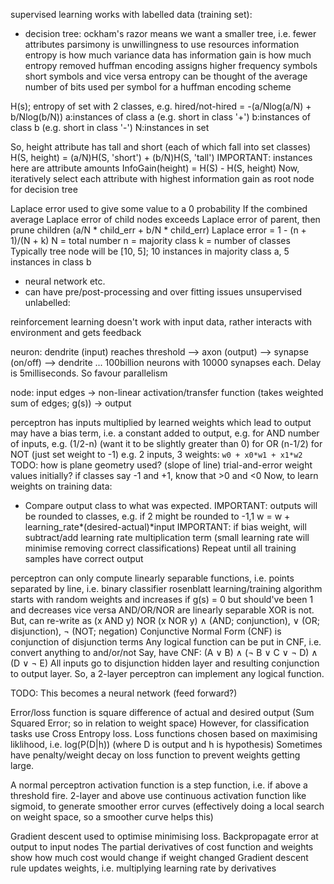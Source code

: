 <!-- SPDX-License-Identifier: zlib-acknowledgement -->
supervised learning works with labelled data (training set):
- decision tree:
  ockham's razor means we want a smaller tree, i.e. fewer attributes
  parsimony is unwillingness to use resources
  information entropy is how much variance data has
  information gain is how much entropy removed
  huffman encoding assigns higher frequency symbols short symbols and vice versa
  entropy can be thought of the average number of bits used per symbol for a huffman encoding scheme

H(s); entropy of set with 2 classes, e.g. hired/not-hired  = -(a/Nlog(a/N) + b/Nlog(b/N))
a:instances of class a (e.g. short in class '+')
b:instances of class b (e.g. short in class '-')
N:instances in set

So, height attribute has tall and short (each of which fall into set classes)
H(S, height) = (a/N)H(S, 'short') + (b/N)H(S, 'tall')
IMPORTANT: instances here are attribute amounts
InfoGain(height) = H(S) - H(S, height)
Now, iteratively select each attribute with highest information gain as root node for decision tree

Laplace error used to give some value to a 0 probability
If the combined average Laplace error of child nodes exceeds Laplace error of parent, then prune children
(a/N * child_err + b/N * child_err)
Laplace error = 1 - (n + 1)/(N + k)
N = total number
n = majority class
k = number of classes
Typically tree node will be [10, 5]; 10 instances in majority class a, 5 instances in class b

- neural network etc.
- can have pre/post-processing and over fitting issues
unsupervised unlabelled:

reinforcement learning doesn't work with input data, rather interacts with environment and gets feedback

neuron:
dendrite (input) reaches threshold --> axon (output) --> synapse (on/off) --> dendrite ...
100billion neurons with 10000 synapses each. Delay is 5milliseconds. So favour parallelism

node:
input edges -> non-linear activation/transfer function (takes weighted sum of edges; g(s)) -> output

perceptron has inputs multiplied by learned weights which lead to output
may have a bias term, i.e. a constant added to output, 
e.g. for AND number of inputs, e.g. (1/2-n) (want it to be slightly greater than 0)
     for OR (n-1/2)
     for NOT (just set weight to -1)
e.g. 2 inputs, 3 weights: `w0 + x0*w1 + x1*w2`
TODO: how is plane geometry used? (slope of line)
trial-and-error weight values initially? if classes say -1 and +1, know that >0 and <0
Now, to learn weights on training data:
* Compare output class to what was expected.
  IMPORTANT: outputs will be rounded to  classes, e.g. if 2 might be rounded to -1,1
  w = w + learning_rate*(desired-actual)*input
  IMPORTANT: if bias weight, will subtract/add learning rate multiplication term
  (small learning rate will minimise removing correct classifications)
  Repeat until all training samples have correct output

perceptron can only compute linearly separable functions, i.e. points separated by line, i.e. binary classifier
rosenblatt learning/training algorithm starts with random weights and increases if g(s) = 0 but should've been 1 and decreases vice versa
AND/OR/NOR are linearly separable
XOR is not. But, can re-write as (x AND y) NOR (x NOR y)
∧ (AND; conjunction), ∨ (OR; disjunction), ¬ (NOT; negation)
Conjunctive Normal Form (CNF) is conjunction of disjunction terms
Any logical function can be put in CNF, i.e. convert anything to and/or/not
Say, have CNF: (A ∨ B) ∧ (¬ B ∨ C ∨ ¬ D) ∧ (D ∨ ¬ E)
All inputs go to disjunction hidden layer and resulting conjunction to output layer.
So, a 2-layer perceptron can implement any logical function.

TODO: This becomes a neural network (feed forward?)

Error/loss function is square difference of actual and desired output (Sum Squared Error; so in relation to weight space)
However, for classification tasks use Cross Entropy loss.
Loss functions chosen based on maximising liklihood, i.e. log(P(D|h)) (where D is output and h is hypothesis)
Sometimes have penalty/weight decay on loss function to prevent weights getting large. 

A normal perceptron activation function is a step function, i.e. if above a threshold fire.
2-layer and above use continuous activation function like sigmoid, to generate smoother error curves
(effectively doing a local search on weight space, so a smoother curve helps this)

Gradient descent used to optimise minimising loss. Backpropagate error at output to input nodes
The partial derivatives of cost function and weights show how much cost would change if weight changed
Gradient descent rule updates weights, i.e. multiplying learning rate by derivatives
